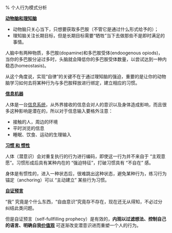 % 个人行为模式分析

<b><u>动物脑和理知脑</u></b>

- 动物脑只关心当下，只想要获取多巴胺（不管它是通过什么形式给予的）；
- 理知脑关注长期目标，但是长期目标需要“牺牲”当下去做那些不是即时满足的事情。

人脑中有两种物质，多巴胺(dopamine)和多巴胺受体(endoogenous opiods)，当你的多巴胺分泌过多时，头脑就会降低你的多巴胺受体数量，以尝试达到一种内稳态(homeostasis)。

从这个角度说，实现“自律”的关键不在于通过理知脑的强迫，重要的是让你的动物脑学习如何去将某种行为与多巴胺释放进行绑定，建立相应的习惯。

<b><u>信息机器</u></b>

人体是一台[信息系统](/Life/Body.md#人体为信息系统)，从外界接收的信息会对人的意识以及身体造成影响，而且很多这种影响是潜在的，所以对于信息输入要格外注意：

- 接触的人，周边的环境
- 平时浏览的信息
- 睡眠、饮食、运动的生理输入

<b><u>习惯 和 惯性</u></b>

人体（潜意识）会对重复执行的行为进行编码，即使这一行为并不来自于 “主观意愿”。习惯形成后具有某种内在的 “强迫特征”，打破习惯具有 “不自在” 感。

身体是有惯性的，进入一种状态后，很难跳出这种状态，避免某种行为，练习行为锚定（anchoring）可以 “主动建立” 某些行为习惯。

<b><u>自证预言</u></b>

“我” 究竟是个什么东西，“自由意识”究竟存不存在，现在还无从得知，不必过分纠结此类问题。

但是自证预言（self-fullfilling prophecy）是有效的，__内观以过滤想法、控制自己的语言、明确自我[价值观](/Life/Value.md)__ 可逐渐改变潜意识进而重塑一个人的行为。
